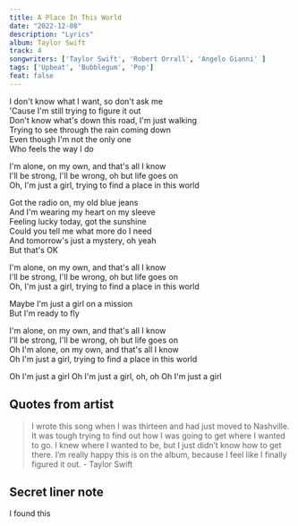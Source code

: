 ```yaml
---
title: A Place In This World
date: "2022-12-08"
description: "Lyrics"
album: Taylor Swift
track: 4
songwriters: ['Taylor Swift', 'Robert Orrall', 'Angelo Gianni' ]
tags: ['Upbeat', 'Bubblegum', 'Pop']
feat: false
---
```

<p className="verse-one">
I don't know what I want, so don't ask me <br />
'Cause I'm still trying to figure it out <br />
Don't know what's down this road, I'm just walking <br />
Trying to see through the rain coming down <br />
Even though I'm not the only one <br />
Who feels the way I do <br />
</p>
<p className="chorus">
I'm alone, on my own, and that's all I know <br />
I'll be strong, I'll be wrong, oh but life goes on <br />
Oh, I'm just a girl, trying to find a place in this world <br />
</p>
<p className="verse-two">
Got the radio on, my old blue jeans <br />
And I'm wearing my heart on my sleeve <br />
Feeling lucky today, got the sunshine <br />
Could you tell me what more do I need <br />
And tomorrow's just a mystery, oh yeah <br />
But that's OK <br />
</p>
<p className="chorus">
I'm alone, on my own, and that's all I know <br />
I'll be strong, I'll be wrong, oh but life goes on <br />
Oh, I'm just a girl, trying to find a place in this world <br />
</p>
<p className="bridge">
Maybe I'm just a girl on a mission <br />
But I'm ready to fly <br />
</p>
<p className="chorus">
I'm alone, on my own, and that's all I know <br />
I'll be strong, I'll be wrong, oh but life goes on <br />
Oh I'm alone, on my own, and that's all I know <br />
Oh I'm just a girl, trying to find a place in this world <br />
</p>
<p className="outro">
Oh I'm just a girl
Oh I'm just a girl, oh, oh
Oh I'm just a girl
</p>

## Quotes from artist
<blockquote>
I wrote this song when I was thirteen and had just moved to Nashville. It was tough trying to find out how I was going to get where I wanted to go. I knew where I wanted to be, but I just didn’t know how to get there. I’m really happy this is on the album, because I feel like I finally figured it out. - Taylor Swift
</blockquote>

## Secret liner note
I found this